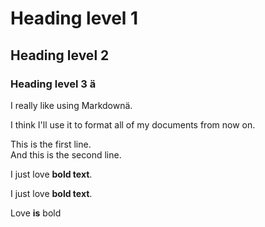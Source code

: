 # Heading level 1
## Heading level 2
### Heading level 3 ä

I really like using Markdownä.

I think I'll use it to format all of my documents from now on. 

This is the first line.  
And this is the second line. 

I just love **bold text**.

I just love __bold text__.

Love **is** bold